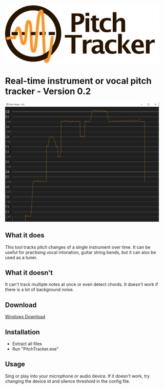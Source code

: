 ![](logo_with_text.png)

# Real-time instrument or vocal pitch tracker - Version 0.2

![](screenshot.jpg)

## What it does

This tool tracks pitch changes of a single instrument over time.
It can be useful for practising vocal intonation, guitar string bends, but it can also be used as a tuner.

## What it doesn't

It can't track multiple notes at once or even detect chords. It doesn't work if there is a lot of background noise.

## Download

[Windows Download](https://www.dropbox.com/s/vslhfspumk18gyu/PitchTracker_V0.2.zip?dl=1)

## Installation

- Extract all files
- Run "PitchTracker.exe"

## Usage

Sing or play into your microphone or audio device. 
If it doesn't work, try changing the device id and silence threshold in the config file.
